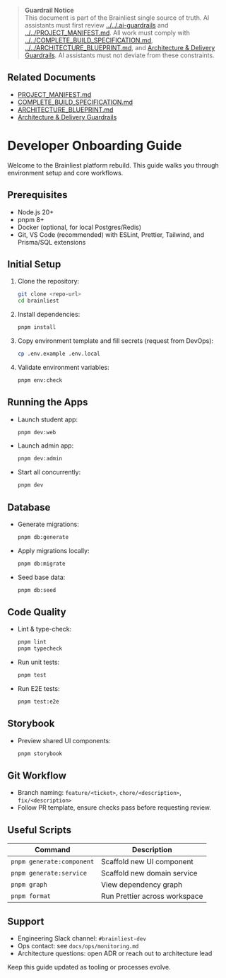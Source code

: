 > **Guardrail Notice**  
> This document is part of the Brainliest single source of truth. AI assistants must first review [../../.ai-guardrails](../../.ai-guardrails) and [../../PROJECT_MANIFEST.md](../../PROJECT_MANIFEST.md). All work must comply with [../../COMPLETE_BUILD_SPECIFICATION.md](../../COMPLETE_BUILD_SPECIFICATION.md), [../../ARCHITECTURE_BLUEPRINT.md](../../ARCHITECTURE_BLUEPRINT.md), and [Architecture & Delivery Guardrails](../architecture/guardrails.md). AI assistants must not deviate from these constraints.

## Related Documents
- [PROJECT_MANIFEST.md](../../PROJECT_MANIFEST.md)
- [COMPLETE_BUILD_SPECIFICATION.md](../../COMPLETE_BUILD_SPECIFICATION.md)
- [ARCHITECTURE_BLUEPRINT.md](../../ARCHITECTURE_BLUEPRINT.md)
- [Architecture & Delivery Guardrails](../architecture/guardrails.md)

# Developer Onboarding Guide

Welcome to the Brainliest platform rebuild. This guide walks you through environment setup and core workflows.

## Prerequisites

- Node.js 20+
- pnpm 8+
- Docker (optional, for local Postgres/Redis)
- Git, VS Code (recommended) with ESLint, Prettier, Tailwind, and Prisma/SQL extensions

## Initial Setup

1. Clone the repository:
   ```bash
   git clone <repo-url>
   cd brainliest
   ```
2. Install dependencies:
   ```bash
   pnpm install
   ```
3. Copy environment template and fill secrets (request from DevOps):
   ```bash
   cp .env.example .env.local
   ```
4. Validate environment variables:
   ```bash
   pnpm env:check
   ```

## Running the Apps

- Launch student app:
  ```bash
  pnpm dev:web
  ```
- Launch admin app:
  ```bash
  pnpm dev:admin
  ```
- Start all concurrently:
  ```bash
  pnpm dev
  ```

## Database

- Generate migrations:
  ```bash
  pnpm db:generate
  ```
- Apply migrations locally:
  ```bash
  pnpm db:migrate
  ```
- Seed base data:
  ```bash
  pnpm db:seed
  ```

## Code Quality

- Lint & type-check:
  ```bash
  pnpm lint
  pnpm typecheck
  ```
- Run unit tests:
  ```bash
  pnpm test
  ```
- Run E2E tests:
  ```bash
  pnpm test:e2e
  ```

## Storybook

- Preview shared UI components:
  ```bash
  pnpm storybook
  ```

## Git Workflow

- Branch naming: `feature/<ticket>`, `chore/<description>`, `fix/<description>`
- Follow PR template, ensure checks pass before requesting review.

## Useful Scripts

| Command | Description |
| --- | --- |
| `pnpm generate:component` | Scaffold new UI component |
| `pnpm generate:service` | Scaffold new domain service |
| `pnpm graph` | View dependency graph |
| `pnpm format` | Run Prettier across workspace |

## Support

- Engineering Slack channel: `#brainliest-dev`
- Ops contact: see `docs/ops/monitoring.md`
- Architecture questions: open ADR or reach out to architecture lead

Keep this guide updated as tooling or processes evolve.